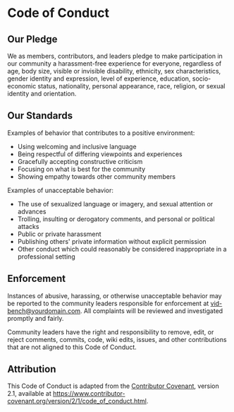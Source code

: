# Code of Conduct

## Our Pledge

We as members, contributors, and leaders pledge to make participation in our
community a harassment-free experience for everyone, regardless of age, body
size, visible or invisible disability, ethnicity, sex characteristics, gender
identity and expression, level of experience, education, socio-economic status,
nationality, personal appearance, race, religion, or sexual identity
and orientation.

## Our Standards

Examples of behavior that contributes to a positive environment:

* Using welcoming and inclusive language
* Being respectful of differing viewpoints and experiences
* Gracefully accepting constructive criticism
* Focusing on what is best for the community
* Showing empathy towards other community members

Examples of unacceptable behavior:

* The use of sexualized language or imagery, and sexual attention or advances
* Trolling, insulting or derogatory comments, and personal or political attacks
* Public or private harassment
* Publishing others' private information without explicit permission
* Other conduct which could reasonably be considered inappropriate in a professional setting

## Enforcement

Instances of abusive, harassing, or otherwise unacceptable behavior may be
reported to the community leaders responsible for enforcement at
vid-bench@yourdomain.com. All complaints will be reviewed and investigated
promptly and fairly.

Community leaders have the right and responsibility to remove, edit, or reject
comments, commits, code, wiki edits, issues, and other contributions that are
not aligned to this Code of Conduct.

## Attribution

This Code of Conduct is adapted from the [Contributor Covenant](https://www.contributor-covenant.org),
version 2.1, available at https://www.contributor-covenant.org/version/2/1/code_of_conduct.html.